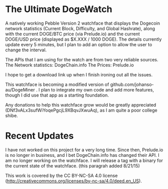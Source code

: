 The Ultimate DogeWatch
========

A natively working Pebble Version 2 watchface that displays the Dogecoin network statistics (Current Block, Difficulty, and Global Hashrate), along with the current DOGE/BTC price (via Prelude.io) and the current DOGE/USD price (displayed as $X.XXX / 1000 DOGE). The details currently update every 5 minutes, but I plan to add an option to allow the user to change the interval. 

The APIs that I am using for the watch are from two very reliable sources. 
The Network statistics: DogeChain.info
The Prices: Prelude.io


I hope to get a download link up when I finish ironing out all the issues. 


This watchface is becoming a modified version of github.com/johanso-au/DogeMiner . I plan to integrate my own code and add more features, though I did use that app as a starting foundation. 


Any donations to help this watchface grow would be greatly appreciated (DNf3vALx3sufWiYoqePgcjL9XBqvJXwuAq), as I am quite a poor college shibe. 


Recent Updates
========
I have not worked on this project for a very long time. Since then, Prelude.io is no longer in business, and I bet DogeChain.info has changed their API. I am no longer working on the watchface. I will release a tag with a binary for the current state of the watchface. (this paragrah added 8/21/15)

This work is covered by the CC BY-NC-SA 4.0 license (http://creativecommons.org/licenses/by-nc-sa/4.0/deed.en_US).
